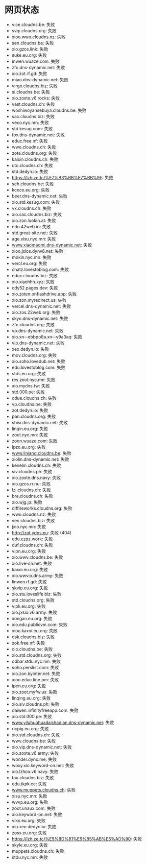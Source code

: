 # 网页状态
- vice.cloudns.be: 失败
- svip.cloudns.org: 失败
- xioo.wwo.cloudns.nz: 失败
- sen.cloudns.be: 失败
- xio.gzos.link: 失败
- suke.eu.org: 失败
- inwen.wuaze.com: 失败
- zfo.dns-dynamic.net: 失败
- xio.zot.rf.gd: 失败
- miao.dns-dynamic.net: 失败
- virgo.cloudns.biz: 失败
- si.cloudns.be: 失败
- xio.zoxte.v6.rocks: 失败
- vast.cloudns.ch: 失败
- woshiwoyansebuya.cloudns.be: 失败
- sac.cloudns.biz: 失败
- veco.nyc.mn: 失败
- std.kesug.com: 失败
- fox.dns-dynamic.net: 失败
- educ.free.nf: 失败
- wwo.cloudns.ch: 失败
- zote.cloudns.org: 失败
- kaixin.cloudns.ch: 失败
- uto.cloudns.ch: 失败
- std.dedyn.io: 失败
- https://lzh.ze.tc/%E7%B3%BB%E7%BB%9F: 失败
- sch.cloudns.be: 失败
- kcoco.eu.org: 失败
- beer.dns-dynamic.net: 失败
- xio.std.kesug.com: 失败
- vx.cloudns.ch: 失败
- xio.sac.cloudns.biz: 失败
- xio.zon.lookin.at: 失败
- edu.42web.io: 失败
- std.great-site.net: 失败
- age.xisu.nyc.mn: 失败
- www.xiaomaomi.dns-dynamic.net: 失败
- xioo.jxios.dynv6.net: 失败
- mokin.nyc.mn: 失败
- vercl.eu.org: 失败
- chatz.lovestoblog.com: 失败
- educ.cloudns.biz: 失败
- xio.xiaohhh.xyz: 失败
- cdy52.pages.dev: 失败
- xio.zoten.onflashdrive.app: 失败
- xio.zon.myredirect.us: 失败
- vercel.dns-dynamic.net: 失败
- xio.zos.22web.org: 失败
- skyo.dns-dynamic.net: 失败
- zfo.cloudns.org: 失败
- vp.dns-dynamic.net: 失败
- xio.xn--ebbpo8a.xn--y9a3aq: 失败
- vip.dns-dynamic.net: 失败
- xeo.dedyn.io: 失败
- mov.cloudns.org: 失败
- xio.soho.lovedub.net: 失败
- edu.lovestoblog.com: 失败
- stds.eu.org: 失败
- res.zoot.nyc.mn: 失败
- xio.mydns.tw: 失败
- std.000.pe: 失败
- cdue.cloudns.ch: 失败
- vp.cloudns.be: 失败
- zot.dedyn.io: 失败
- pan.cloudns.org: 失败
- shisi.dns-dynamic.net: 失败
- linqin.eu.org: 失败
- zoot.nyc.mn: 失败
- zoon.wuaze.com: 失败
- ipzo.eu.org: 失败
- www.liniang.cloudns.be: 失败
- xiolin.dns-dynamic.net: 失败
- kenelm.cloudns.ch: 失败
- siv.cloudns.ph: 失败
- xio.zoxte.dns.navy: 失败
- xio.gzos.rr.nu: 失败
- lzi.cloudns.ch: 失败
- bre.cloudns.ch: 失败
- xio.wjg.jp: 失败
- diffireworks.cloudns.org: 失败
- wwo.cloudns.nz: 失败
- ven.cloudns.biz: 失败
- jxio.nyc.mn: 失败
- http://zot.ydns.eu: 失败 (404)
- edu.ezpz.work: 失败
- duf.cloudns.ch: 失败
- vipn.eu.org: 失败
- xio.wwv.cloudns.be: 失败
- xio.live-on.net: 失败
- kaxoi.eu.org: 失败
- xio.wwvio.dns.army: 失败
- linwen.rf.gd: 失败
- skvip.eu.org: 失败
- xio.stu.loveslife.biz: 失败
- std.cloudns.org: 失败
- vipk.eu.org: 失败
- xio.jxsio.v6.army: 失败
- xongan.eu.org: 失败
- xio.edu.publicvm.com: 失败
- xioo.kaxoi.eu.org: 失败
- dsk.cloudns.biz: 失败
- zok.free.nf: 失败
- clo.cloudns.be: 失败
- xio.std.cloudns.org: 失败
- odbar.stdu.nyc.mn: 失败
- soho.perslist.com: 失败
- xio.zon.byinter.net: 失败
- xioo.educ.line.pm: 失败
- ipen.eu.org: 失败
- xio.zoot.myfw.us: 失败
- linqing.eu.org: 失败
- xio.siv.cloudns.ph: 失败
- daiwen.infinityfreeapp.com: 失败
- xio.std.000.pe: 失败
- www.yiluhuohuadaishadian.dns-dynamic.net: 失败
- ricpig.eu.org: 失败
- xio.std.cloudns.ch: 失败
- wwv.cloudns.be: 失败
- xio.vip.dns-dynamic.net: 失败
- xio.zoxte.v6.army: 失败
- wonder.dynx.me: 失败
- woxy.xio.keyword-on.net: 失败
- xio.lzhoo.v6.navy: 失败
- tau.cloudns.biz: 失败
- edu.tkpk.cc: 失败
- www.muppets.cloudns.ch: 失败
- xisu.nyc.mn: 失败
- wvvp.eu.org: 失败
- zoot.unaux.com: 失败
- xio.keyword-on.net: 失败
- viko.eu.org: 失败
- xio.xeo.dedyn.io: 失败
- zosx.eu.org: 失败
- https://lzh.ze.tc/%E5%8D%81%E5%85%AB%E5%AD%90: 失败
- skyle.eu.org: 失败
- muppets.cloudns.ch: 失败
- stdu.nyc.mn: 失败
